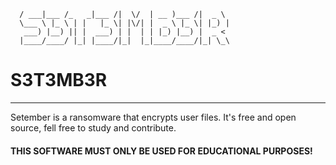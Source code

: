 ```   ____ __________ _____ __  __ ____ _____ ____  
  / ___|___ /_   _|___ /|  \/  | __ )___ /|  _ \ 
  \___ \ |_ \ | |   |_ \| |\/| |  _ \ |_ \| |_) |
   ___) |__) || |  ___) | |  | | |_) |__) |  _ < 
  |____/____/ |_| |____/|_|  |_|____/____/|_| \_\
```
# S3T3MB3R
---
Setember is a ransomware that encrypts user files. It's free and open source, fell free to study and contribute.

#### THIS SOFTWARE MUST ONLY BE USED FOR EDUCATIONAL PURPOSES!

